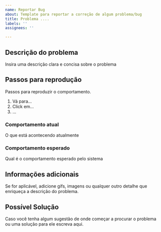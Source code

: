 ```yaml
---
name: Reportar Bug
about: Template para reportar a correção de algum problema/bug
title: Problema ....
labels: ''
assignees: ''

---
```


## Descrição do problema

Insira uma descrição clara e concisa sobre o problema

## Passos para reprodução

Passos para reproduzir o comportamento.

1. Vá para...
2. Click em...
3. ...

### Comportamento atual

O que está acontecendo atualmente

### Comportamento esperado

Qual é o comportamento esperado pelo sistema

## Informações adicionais

Se for aplicável, adicione gifs, imagens ou qualquer outro detalhe que
enriqueça a descrição do problema.

## Possível Solução

Caso você tenha algum sugestão de onde começar a procurar o problema ou uma
solução para ele escreva aqui.
